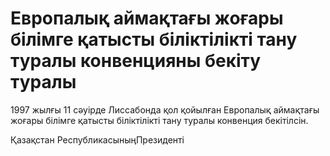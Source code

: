 # Европалық аймақтағы жоғары бiлiмге қатысты бiлiктiлiктi тану туралы конвенцияны бекiту туралы

1997 жылғы 11 сәуiрде Лиссабонда қол қойылған Европалық аймақтағы жоғары бiлiмге қатысты бiлiктiлiктi тану туралы конвенция бекiтiлсiн.

Қазақстан РеспубликасыныңПрезидентi

